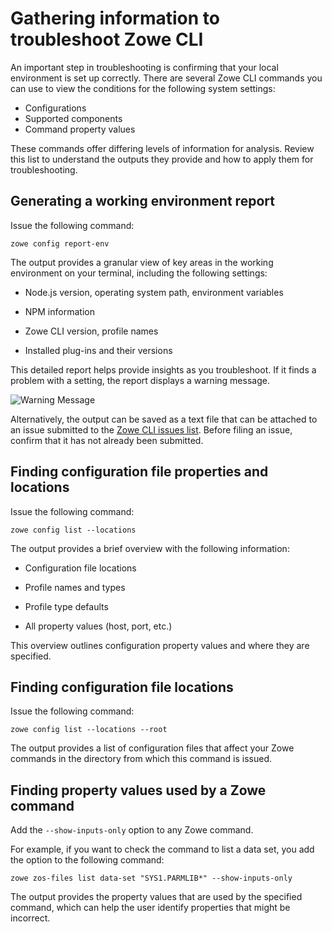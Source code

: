 # Gathering information to troubleshoot Zowe CLI

An important step in troubleshooting is confirming that your local environment is set up correctly. There are several Zowe CLI commands you can use to view the conditions for the following system settings:

- Configurations
- Supported components 
- Command property values

These commands offer differing levels of information for analysis. Review this list to understand the outputs they provide and how to apply them for troubleshooting.

## Generating a working environment report

Issue the following command:

```
zowe config report-env
```

The output provides a granular view of key areas in the working environment on your terminal, including the following settings:

- Node.js version, operating system path, environment variables

- NPM information
- Zowe CLI version, profile names
- Installed plug-ins and their versions

This detailed report helps provide insights as you troubleshoot. If it finds a problem with a setting, the report displays a warning message.

![Warning Message](/v2.4.x/images/troubleshoot/cli/zowe_config_report_env_warn_message.jpg)

Alternatively, the output can be saved as a text file that can be attached to an issue submitted to the [Zowe CLI issues list](https://github.com/zowe/zowe-cli/issues). Before filing an issue, confirm that it has not already been submitted.

## Finding configuration file properties and locations

Issue the following command:

```
zowe config list --locations
```
The output provides a brief overview with the following information:

- Configuration file locations

- Profile names and types
- Profile type defaults
- All property values (host, port, etc.)

This overview outlines configuration property values and where they are specified.

## Finding configuration file locations

Issue the following command:

```
zowe config list --locations --root
```

The output provides a list of configuration files that affect your Zowe commands in the directory from which this command is issued.

## Finding property values used by a Zowe command

Add the `--show-inputs-only` option to any Zowe command.

For example, if you want to check the command to list a data set, you add the option to the following command:

```
zowe zos-files list data-set "SYS1.PARMLIB*" --show-inputs-only
```

The output provides the property values that are used by the specified command, which can help the user identify properties that might be incorrect.
